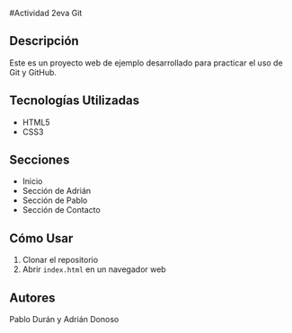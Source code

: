 #Actividad 2eva Git

## Descripción
Este es un proyecto web de ejemplo desarrollado para practicar el uso de Git y GitHub.

## Tecnologías Utilizadas
- HTML5
- CSS3

## Secciones
- Inicio
- Sección de Adrián
- Sección de Pablo
- Sección de Contacto

## Cómo Usar
1. Clonar el repositorio
2. Abrir `index.html` en un navegador web

## Autores
Pablo Durán y Adrián Donoso
